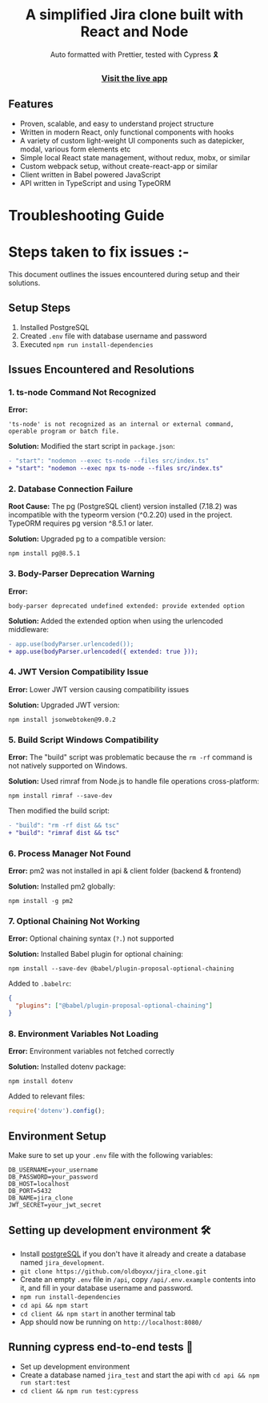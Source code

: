 <h1 align="center">A simplified Jira clone built with React and Node</h1>

<div align="center">Auto formatted with Prettier, tested with Cypress 🎗</div>

<h3 align="center">
  <a href="https://jiraclone-five.vercel.app/">Visit the live app</a> 
</h3>

## Features

- Proven, scalable, and easy to understand project structure
- Written in modern React, only functional components with hooks
- A variety of custom light-weight UI components such as datepicker, modal, various form elements etc
- Simple local React state management, without redux, mobx, or similar
- Custom webpack setup, without create-react-app or similar
- Client written in Babel powered JavaScript
- API written in TypeScript and using TypeORM


 # Troubleshooting Guide 
# Steps taken to fix issues :- 

This document outlines the issues encountered during setup and their solutions.

## Setup Steps
1. Installed PostgreSQL
2. Created `.env` file with database username and password
3. Executed `npm run install-dependencies`

## Issues Encountered and Resolutions

### 1. ts-node Command Not Recognized
**Error:**
```
'ts-node' is not recognized as an internal or external command, operable program or batch file.
```

**Solution:**
Modified the start script in `package.json`:
```diff
- "start": "nodemon --exec ts-node --files src/index.ts"
+ "start": "nodemon --exec npx ts-node --files src/index.ts"
```

### 2. Database Connection Failure
**Root Cause:**
The pg (PostgreSQL client) version installed (7.18.2) was incompatible with the typeorm version (^0.2.20) used in the project. TypeORM requires pg version ^8.5.1 or later.

**Solution:**
Upgraded pg to a compatible version:
```
npm install pg@8.5.1
```

### 3. Body-Parser Deprecation Warning
**Error:**
```
body-parser deprecated undefined extended: provide extended option
```

**Solution:**
Added the extended option when using the urlencoded middleware:
```diff
- app.use(bodyParser.urlencoded());
+ app.use(bodyParser.urlencoded({ extended: true }));
```

### 4. JWT Version Compatibility Issue
**Error:**
Lower JWT version causing compatibility issues

**Solution:**
Upgraded JWT version:
```
npm install jsonwebtoken@9.0.2
```

### 5. Build Script Windows Compatibility
**Error:**
The "build" script was problematic because the `rm -rf` command is not natively supported on Windows.

**Solution:**
Used rimraf from Node.js to handle file operations cross-platform:
```
npm install rimraf --save-dev
```

Then modified the build script:
```diff
- "build": "rm -rf dist && tsc"
+ "build": "rimraf dist && tsc"
```

### 6. Process Manager Not Found
**Error:**
pm2 was not installed in api & client folder (backend & frontend)

**Solution:**
Installed pm2 globally:
```
npm install -g pm2
```

### 7. Optional Chaining Not Working
**Error:**
Optional chaining syntax (`?.`) not supported

**Solution:**
Installed Babel plugin for optional chaining:
```
npm install --save-dev @babel/plugin-proposal-optional-chaining
```

Added to `.babelrc`:
```json
{
  "plugins": ["@babel/plugin-proposal-optional-chaining"]
}
```

### 8. Environment Variables Not Loading
**Error:**
Environment variables not fetched correctly

**Solution:**
Installed dotenv package:
```
npm install dotenv
```

Added to relevant files:
```javascript
require('dotenv').config();
```

## Environment Setup

Make sure to set up your `.env` file with the following variables:
```
DB_USERNAME=your_username
DB_PASSWORD=your_password
DB_HOST=localhost
DB_PORT=5432
DB_NAME=jira_clone
JWT_SECRET=your_jwt_secret
```

## Setting up development environment 🛠

- Install [postgreSQL](https://www.postgresql.org/) if you don't have it already and create a database named `jira_development`.
- `git clone https://github.com/oldboyxx/jira_clone.git`
- Create an empty `.env` file in `/api`, copy `/api/.env.example` contents into it, and fill in your database username and password.
- `npm run install-dependencies`
- `cd api && npm start`
- `cd client && npm start` in another terminal tab
- App should now be running on `http://localhost:8080/`

## Running cypress end-to-end tests 🚥

- Set up development environment
- Create a database named `jira_test` and start the api with `cd api && npm run start:test`
- `cd client && npm run test:cypress`


